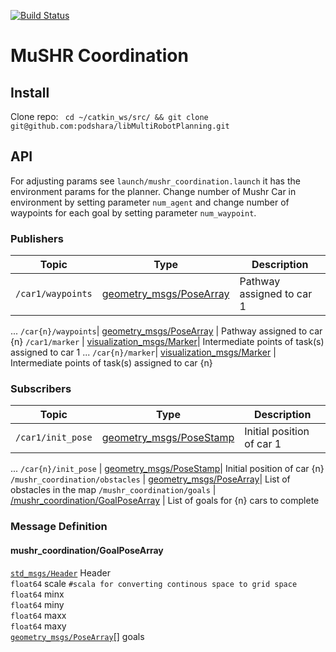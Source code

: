 [![Build Status](https://dev.azure.com/prl-mushr/mushr_sim/_apis/build/status/prl-mushr.mushr_sim?branchName=master)](https://dev.azure.com/prl-mushr/mushr_sim/_build/latest?definitionId=5&branchName=master)

# MuSHR Coordination

## Install
Clone repo: ``` cd ~/catkin_ws/src/ && git clone git@github.com:podshara/libMultiRobotPlanning.git```

## API
For adjusting params see `launch/mushr_coordination.launch` it has the environment params for the planner. Change number of Mushr Car in environment by setting parameter `num_agent` and change number of waypoints for each goal by setting parameter `num_waypoint`.

### Publishers
Topic | Type | Description
------|------|------------
`/car1/waypoints` | [geometry_msgs/PoseArray](http://docs.ros.org/en/melodic/api/geometry_msgs/html/msg/PoseArray.htmll)| Pathway assigned to car 1
...
`/car{n}/waypoints`| [geometry_msgs/PoseArray](http://docs.ros.org/en/melodic/api/geometry_msgs/html/msg/PoseArray.htmll) | Pathway assigned to car {n}
`/car1/marker` | [visualization_msgs/Marker](http://docs.ros.org/en/api/visualization_msgs/html/msg/Marker.html)| Intermediate points of task(s) assigned to car 1 
...
`/car{n}/marker`| [visualization_msgs/Marker](http://docs.ros.org/en/api/visualization_msgs/html/msg/Marker.html) | Intermediate points of task(s) assigned to car {n} 


### Subscribers
Topic | Type | Description
------|------|------------
`/car1/init_pose` | [geometry_msgs/PoseStamp](http://docs.ros.org/en/melodic/api/geometry_msgs/html/msg/PoseStamped.html)| Initial position of car 1
...
`/car{n}/init_pose` | [geometry_msgs/PoseStamp](http://docs.ros.org/en/melodic/api/geometry_msgs/html/msg/PoseStamped.html)| Initial position of car {n}
`/mushr_coordination/obstacles` | [geometry_msgs/PoseArray](http://docs.ros.org/en/melodic/api/geometry_msgs/html/msg/PoseArray.htmll)| List of obstacles in the map
`/mushr_coordination/goals` | [/mushr_coordination/GoalPoseArray](#mushr_coordination/GoalPoseArray ) | List of goals for {n} cars to complete


### Message Definition
#### mushr_coordination/GoalPoseArray  
[`std_msgs/Header`](http://docs.ros.org/en/melodic/api/std_msgs/html/msg/Header.html) Header \
`float64` scale `#scala for converting continous space to grid space`   
`float64` minx \
`float64` miny \
`float64` maxx \
`float64` maxy \
[`geometry_msgs/PoseArray`](http://docs.ros.org/en/melodic/api/geometry_msgs/html/msg/PoseArray.html)[] goals 

